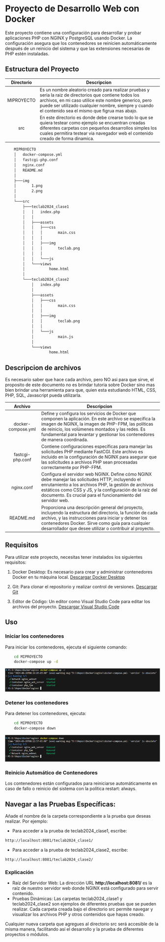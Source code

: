 # Proyecto de Desarrollo Web con Docker

Este proyecto contiene una configuración para desarrollar y probar aplicaciones PHP con NGINX y PostgreSQL usando Docker. La configuración asegura que los contenedores se reinicien automáticamente después de un reinicio del sistema y que las extensiones necesarias de PHP estén instaladas.

## Estructura del Proyecto

| Directorio | Descripcion |
| :-: | - |
| MIPROYECTO | Es un nombre aleatorio creado para realizar pruebas y seria la raiz de directorios que contiene todos los archivos, en mi caso utilice este nombre generico, pero puede ser utilizado cualquier nombre, siempre y cuando el contenido sea el mismo que figrua mas abajo. |
| src | En este directorio es donde debe crearse todo lo que se quiera testear como ejemplo se encuentran creadas diferentes carpetas con pequeños desarrollos simples los cuales permitira testear via navegador web el contenido creado de forma dinamica. |

```bash
    MIPROYECTO
    │   docker-compose.yml
    │   fastcgi-php.conf
    │   nginx.conf
    │   README.md
    │   
    ├───img
    │       1.png
    │       2.png
    │       
    └───src
        ├───teclab2024_clase1
        │   │   index.php
        │   │   
        │   ├───assets
        │   │   ├───css
        │   │   │       main.css
        │   │   │       
        │   │   ├───img
        │   │   │       teclab.png
        │   │   │       
        │   │   └───js
        │   └───views
        │           home.html
        │
        └───teclab2024_clase2
            │   index.php
            │   
            ├───assets
            │   ├───css
            │   │       main.css
            │   │       
            │   ├───img
            │   │       teclab.png
            │   │       
            │   └───js
            │           main.js
            │
            └───views
                    home.html
```

## Descripcion de archivos

Es necesario saber que hace cada archivo, pero NO asi para que sirve, el proposito de este documento no es brindar tutoria sobre Docker sino mas bien brindar una herramienta para que, quien esta estudiando HTML, CSS, PHP, SQL, Javascript pueda utilizarla.

| Archivo | Descripcion |
| :-: | - |
| docker-compose.yml | Define y configura los servicios de Docker que componen la aplicación. En este archivo se especifica la imagen de NGINX, la imagen de PHP-FPM, las políticas de reinicio, los volúmenes montados y las redes. Es fundamental para levantar y gestionar los contenedores de manera coordinada. |
| fastcgi-php.conf | Contiene configuraciones específicas para manejar las solicitudes PHP mediante FastCGI. Este archivo es incluido en la configuración de NGINX para asegurar que las solicitudes a archivos PHP sean procesadas correctamente por PHP-FPM. |
| nginx.conf | Configura el servidor web NGINX. Define cómo NGINX debe manejar las solicitudes HTTP, incluyendo el enrutamiento a los archivos PHP, la gestión de archivos estáticos como CSS y JS, y la configuración de la raíz del documento. Es crucial para el funcionamiento del servidor web. |
| README.md | Proporciona una descripción general del proyecto, incluyendo la estructura del directorio, la función de cada archivo, y las instrucciones para iniciar y detener los contenedores Docker. Sirve como guía para cualquier desarrollador que desee utilizar o contribuir al proyecto. |

## Requisitos

Para utilizar este proyecto, necesitas tener instalados los siguientes requisitos:

1. Docker Desktop: Es necesario para crear y administrar contenedores Docker en tu máquina local.
   [Descargar Docker Desktop](https://www.docker.com/products/docker-desktop/)

1. Git: Para clonar el repositorio y realizar control de versiones.
   [Descargar Git](https://git-scm.com/downloads)

1. Editor de Código: Un editor como Visual Studio Code para editar los archivos del proyecto.
   [Descargar Visual Studio Code](https://code.visualstudio.com/download)

## Uso

### Iniciar los contenedores

Para iniciar los contenedores, ejecuta el siguiente comando:

```bash
    cd MIPROYECTO
    docker-compose up -d
```
![docker_compose_up](./img/2.png)

### Detener los contenedores

Para detener los contenedores, ejecuta:

```bash
    cd MIPROYECTO
    docker-compose down
```

![docker_compose_down](./img/1.png)

### Reinicio Automático de Contenedores

Los contenedores están configurados para reiniciarse automáticamente en caso de fallo o reinicio del sistema con la política restart: always.

## Navegar a las Pruebas Específicas:

Añade el nombre de la carpeta correspondiente a la prueba que deseas realizar. Por ejemplo:

- Para acceder a la prueba de teclab2024_clase1, escribe:

```bash
http://localhost:8081/teclab2024_clase1/
```

- Para acceder a la prueba de teclab2024_clase2, escribe:

```bash
http://localhost:8081/teclab2024_clase2/
```

### Explicación

- Raíz del Servidor Web: La dirección URL **http://localhost:8081/** es la raíz de nuestro servidor web donde NGINX está configurado para servir contenido.
- Pruebas Dinámicas: Las carpetas teclab2024_clase1 y teclab2024_clase2 son ejemplos de diferentes pruebas que se pueden realizar. Cada carpeta creada bajo el directorio src permite navegar y visualizar los archivos PHP y otros contenidos que hayas creado.

Cualquier nueva carpeta que agregues al directorio src será accesible de la misma manera, facilitando así el desarrollo y la prueba de diferentes proyectos o módulos.
